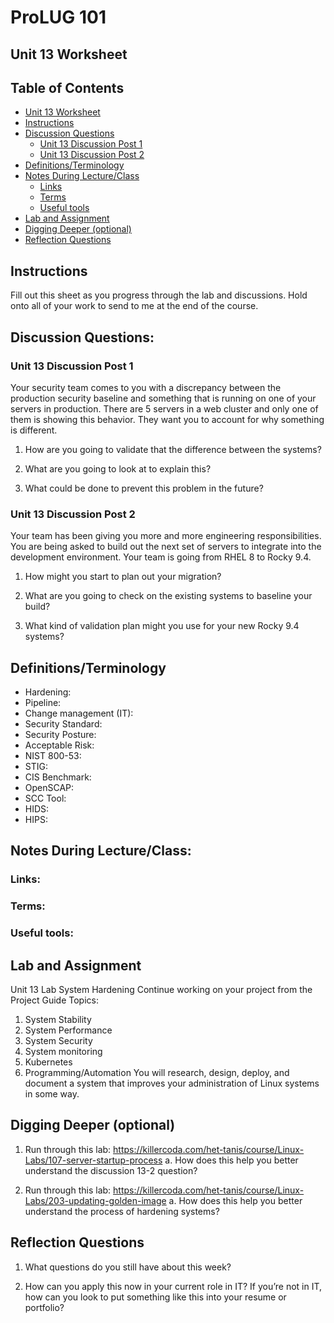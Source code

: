 # ProLUG 101
## Unit 13 Worksheet


## Table of Contents
* [Unit 13 Worksheet](#unit-13-worksheet) 
* [Instructions](#instructions) 
* [Discussion Questions](#discussion-questions) 
    * [Unit 13 Discussion Post 1](#unit-13-discussion-post-1) 
    * [Unit 13 Discussion Post 2](#unit-13-discussion-post-2) 
* [Definitions/Terminology](#definitionsterminology) 
* [Notes During Lecture/Class](#notes-during-lectureclass) 
    * [Links](#links) 
    * [Terms](#terms) 
    * [Useful tools](#useful-tools) 
* [Lab and Assignment](#lab-and-assignment) 
* [Digging Deeper (optional)](#digging-deeper-optional) 
* [Reflection Questions](#reflection-questions) 


## Instructions
Fill out this sheet as you progress through the lab and discussions. Hold onto all of your work to
send to me at the end of the course.


## Discussion Questions:

### Unit 13 Discussion Post 1
Your security team comes to you with a discrepancy between
the production security baseline and something that is running on one of your servers in
production. There are 5 servers in a web cluster and only one of them is showing this
behavior. They want you to account for why something is different.

1. How are you going to validate that the difference between the systems?

2. What are you going to look at to explain this?

3. What could be done to prevent this problem in the future?

### Unit 13 Discussion Post 2
Your team has been giving you more and more engineering
responsibilities. You are being asked to build out the next set of servers to integrate into the
development environment. Your team is going from RHEL 8 to Rocky 9.4.

1. How might you start to plan out your migration?

2. What are you going to check on the existing systems to baseline your build?

3. What kind of validation plan might you use for your new Rocky 9.4 systems?

## Definitions/Terminology
- Hardening: 
- Pipeline: 
- Change management (IT): 
- Security Standard: 
- Security Posture: 
- Acceptable Risk: 
- NIST 800-53: 
- STIG: 
- CIS Benchmark: 
- OpenSCAP: 
- SCC Tool: 
- HIDS: 
- HIPS: 


## Notes During Lecture/Class:

### Links:

### Terms:

### Useful tools:


## Lab and Assignment
Unit 13 Lab System Hardening
Continue working on your project from the Project Guide
Topics:
1. System Stability
2. System Performance
3. System Security
4. System monitoring
5. Kubernetes
6. Programming/Automation
You will research, design, deploy, and document a system that improves your
administration of Linux systems in some way.


## Digging Deeper (optional)
1. Run through this lab: https://killercoda.com/het-tanis/course/Linux-Labs/107-server-startup-process
a. How does this help you better understand the discussion 13-2 question?

2. Run through this lab: https://killercoda.com/het-tanis/course/Linux-Labs/203-updating-golden-image
a. How does this help you better understand the process of hardening systems?


## Reflection Questions
1. What questions do you still have about this week?

2. How can you apply this now in your current role in IT? If you’re not in IT, how can you
   look to put something like this into your resume or portfolio?


